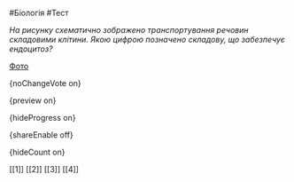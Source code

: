 #Біологія #Тест

*На рисунку схематично зображено транспортування речовин складовими клітини. Якою цифрою позначено складову, що забезпечує ендоцитоз?*

[Фото](https://zno.osvita.ua//doc/images/znotest/122/12216/8.jpg)

{noChangeVote on}

{preview on}

{hideProgress on}

{shareEnable off}

{hideCount on}

[[1]]
[[2]]
[[3]]
[[4]]
